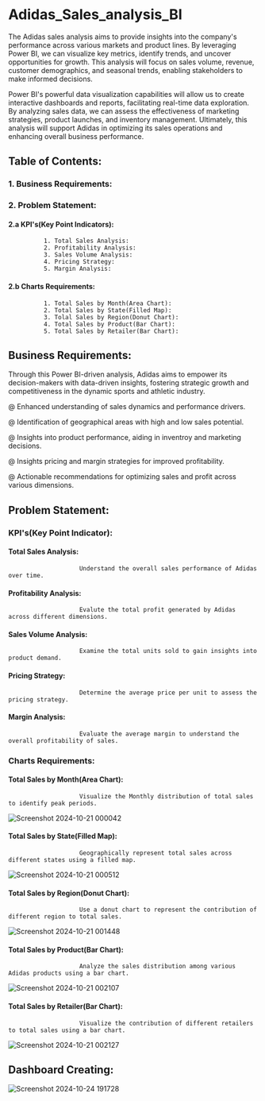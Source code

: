 # Adidas_Sales_analysis_BI

The Adidas sales analysis aims to provide insights into the company's performance across various markets and product lines. By leveraging Power BI, we can visualize key metrics, identify trends, and uncover opportunities for growth. This analysis will focus on sales volume, revenue, customer demographics, and seasonal trends, enabling stakeholders to make informed decisions.

Power BI's powerful data visualization capabilities will allow us to create interactive dashboards and reports, facilitating real-time data exploration. By analyzing sales data, we can assess the effectiveness of marketing strategies, product launches, and inventory management. Ultimately, this analysis will support Adidas in optimizing its sales operations and enhancing overall business performance.

## Table of Contents:
   ### 1. Business Requirements:
   ### 2. Problem Statement:
   #### 2.a KPI's(Key Point Indicators):
              1. Total Sales Analysis:
              2. Profitability Analysis:
              3. Sales Volume Analysis:
              4. Pricing Strategy:
              5. Margin Analysis:
   #### 2.b Charts Requirements:
              1. Total Sales by Month(Area Chart):
              2. Total Sales by State(Filled Map):
              3. Tolal Sales by Region(Donut Chart):
              4. Total Sales by Product(Bar Chart):
              5. Total Sales by Retailer(Bar Chart):
## Business Requirements:

Through this Power BI-driven analysis, Adidas aims to empower its decision-makers with data-driven insights, fostering strategic growth and competitiveness in the dynamic sports and athletic industry.

@ Enhanced understanding of sales dynamics and performance drivers.

@ Identification of geographical areas with high and low sales potential.

@ Insights into product performance, aiding in inventroy and marketing decisions.

@ Insights pricing and margin strategies for improved profitability.

@ Actionable recommendations for optimizing sales and profit across various dimensions.

## Problem Statement:

### KPI's(Key Point Indicator):

   #### Total Sales Analysis:

                        Understand the overall sales performance of Adidas over time.

   #### Profitability Analysis:

                        Evalute the total profit generated by Adidas across different dimensions.
   #### Sales Volume Analysis:

                        Examine the total units sold to gain insights into product demand.
   #### Pricing Strategy:

                        Determine the average price per unit to assess the pricing strategy.

   #### Margin Analysis:

                        Evaluate the average margin to understand the overall profitability of sales.

### Charts Requirements:

   #### Total Sales by Month(Area Chart):

                        Visualize the Monthly distribution of total sales to identify peak periods.

![Screenshot 2024-10-21 000042](https://github.com/user-attachments/assets/44f26793-c839-4118-ad67-4aafaefe9d1e)

   #### Total Sales by State(Filled Map):

                        Geographically represent total sales across different states using a filled map.

![Screenshot 2024-10-21 000512](https://github.com/user-attachments/assets/c13a82a0-67f1-4e7d-ad59-b2028f967b7a)

   #### Total Sales by Region(Donut Chart):

                        Use a donut chart to represent the contribution of different region to total sales.

![Screenshot 2024-10-21 001448](https://github.com/user-attachments/assets/ac56bb18-9cb8-4e5a-93ba-a215ae89d425)
                        
   #### Total Sales by Product(Bar Chart):

                        Analyze the sales distribution among various Adidas products using a bar chart.

![Screenshot 2024-10-21 002107](https://github.com/user-attachments/assets/3b404236-24a1-49e8-9b23-af364139b8b7)


   #### Total Sales by Retailer(Bar Chart):

                        Visualize the contribution of different retailers to total sales using a bar chart.

![Screenshot 2024-10-21 002127](https://github.com/user-attachments/assets/e5b413c4-4852-4d09-89d4-492b2813459f)


## Dashboard Creating:

![Screenshot 2024-10-24 191728](https://github.com/user-attachments/assets/d6968603-fa6a-4671-b846-f890afbd16ed)




















              
                 
